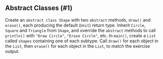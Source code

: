 ## Abstract Classes (#1)

Create an `abstract class Shape` with two `abstract` methods, `draw()` and
`erase()`, each producing the default (`Unit`) return type. Inherit `Circle`,
`Square` and `Triangle` from `Shape`, and override the `abstract` methods to
call `println()` with `"Draw Circle"`, `"Erase Circle"`, etc. In `main()`,
create a `List` called `shapes` containing one of each subtype. Call `draw()`
for each object in the `List`, then `erase()` for each object in the `List`, to
match the exercise output.
